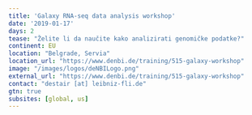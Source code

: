 ```yaml
---
title: 'Galaxy RNA-seq data analysis workshop'
date: '2019-01-17'
days: 2
tease: "Želite li da naučite kako analizirati genomičke podatke?"
continent: EU
location: "Belgrade, Servia"
location_url: "https://www.denbi.de/training/515-galaxy-workshop"
image: "/images/logos/deNBILogo.png"
external_url: "https://www.denbi.de/training/515-galaxy-workshop"
contact: "destair [at] leibniz-fli.de"
gtn: true
subsites: [global, us]
---
```

